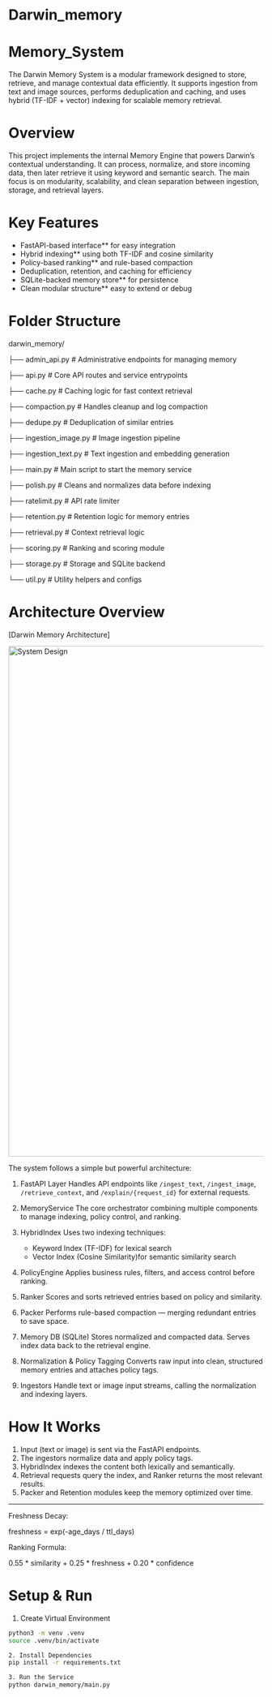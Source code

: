 # Darwin_memory

# Memory_System

The Darwin Memory System is a modular framework designed to store, retrieve, and manage contextual data efficiently.  It supports ingestion from text and image sources, performs deduplication and caching, and uses hybrid (TF-IDF + vector) indexing for scalable memory retrieval.



# Overview

This project implements the internal  Memory Engine that powers Darwin’s contextual understanding.  It can process, normalize, and store incoming data, then later retrieve it using keyword and semantic search.  The main focus is on modularity, scalability, and clean separation between ingestion, storage, and retrieval layers.


# Key Features

- FastAPI-based interface** for easy integration  
- Hybrid indexing** using both TF-IDF and cosine similarity  
- Policy-based ranking** and rule-based compaction  
- Deduplication, retention, and caching for efficiency  
- SQLite-backed memory store** for persistence  
- Clean modular structure** easy to extend or debug  


# Folder Structure
darwin_memory/

├── admin_api.py # Administrative endpoints for managing memory

├── api.py # Core API routes and service entrypoints

├── cache.py # Caching logic for fast context retrieval

├── compaction.py # Handles cleanup and log compaction

├── dedupe.py # Deduplication of similar entries

├── ingestion_image.py # Image ingestion pipeline

├── ingestion_text.py # Text ingestion and embedding generation

├── main.py # Main script to start the memory service

├── polish.py # Cleans and normalizes data before indexing

├── ratelimit.py # API rate limiter

├── retention.py # Retention logic for memory entries

├── retrieval.py # Context retrieval logic

├── scoring.py # Ranking and scoring module

├── storage.py # Storage and SQLite backend

└── util.py # Utility helpers and configs




# Architecture Overview

[Darwin Memory Architecture]

<img width="994" height="1007" alt="System Design" src="https://github.com/user-attachments/assets/1c47f905-3ee8-4d4b-87f3-ec0181dbebdb" />



 

The system follows a simple but powerful architecture:

1. FastAPI Layer
   Handles API endpoints like `/ingest_text`, `/ingest_image`, `/retrieve_context`, and `/explain/{request_id}` for external requests.

2. MemoryService 
   The core orchestrator combining multiple components to manage indexing, policy control, and ranking.

3. HybridIndex
   Uses two indexing techniques:  
   - Keyword Index (TF-IDF) for lexical search  
   - Vector Index (Cosine Similarity)for semantic similarity search  

4. PolicyEngine
   Applies business rules, filters, and access control before ranking.

5. Ranker
   Scores and sorts retrieved entries based on policy and similarity.

6. Packer
   Performs rule-based compaction — merging redundant entries to save space.

7. Memory DB (SQLite)
   Stores normalized and compacted data. Serves index data back to the retrieval engine.

8. Normalization & Policy Tagging
   Converts raw input into clean, structured memory entries and attaches policy tags.

9. Ingestors 
   Handle text or image input streams, calling the normalization and indexing layers.



# How It Works

1. Input (text or image) is sent via the FastAPI endpoints.  
2. The ingestors normalize data and apply policy tags.  
3. HybridIndex indexes the content both lexically and semantically.  
4. Retrieval requests query the index, and Ranker returns the most relevant results.  
5. Packer and Retention modules keep the memory optimized over time.

---

Freshness Decay:

freshness = exp(-age_days / ttl_days)

Ranking Formula:

0.55 * similarity + 0.25 * freshness + 0.20 * confidence

# Setup & Run

1. Create Virtual Environment
```bash
python3 -m venv .venv
source .venv/bin/activate

2. Install Dependencies
pip install -r requirements.txt

3. Run the Service
python darwin_memory/main.py
